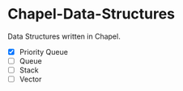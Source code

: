 # Chapel-Data-Structures

Data Structures written in Chapel.

- [x] Priority Queue
- [ ] Queue
- [ ] Stack
- [ ] Vector
